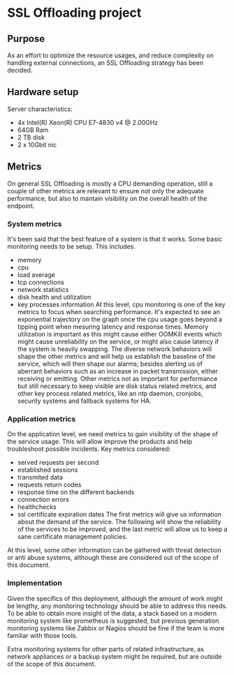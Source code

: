 # SSL Offloading project

## Purpose
As an effort to optimize the resource usages, and reduce complexity on handling external connections, an SSL Offloading strategy has been decided.

## Hardware setup
Server characteristics:
 - 4x Intel(R) Xeon(R) CPU E7-4830 v4 @ 2.00GHz
 - 64GB Ram
 - 2 TB disk
 - 2 x 10Gbit nic
 
## Metrics
On general SSL Offloading is mostly a CPU demanding operation, still a couple of other metrics are relevant to ensure not only the adequate performance, but also to mantain visibility on the overall health of the endpoint.

### System metrics
It's been said that the best feature of a system is that it works. Some basic monitoring needs to be setup. This includes.
 - memory
 - cpu
 - load average
 - tcp connections
 - network statistics
 - disk health and utilization
 - key processes information
At this level, cpu monitoring is one of the key metrics to focus when searching performance. It's expected to see an exponential trajectory on the graph once the cpu usage goes beyond a tipping point when mesuring latency and response times.
Memory utilization is important as this might cause either OOMKill events which might cause unreliability on the service, or might also cause latency if the system is heavily swapping.
The diverse network behaviors will shape the other metrics and will help us establish the baseline of the service, which will then shape our alarms; besides alerting us of aberrant behaviors such as an increase in packet transmission, either receiving or emitting.
Other metrics not as important for performance but still necessary to keep visible are disk status related metrics, and other key process related metrics, like an ntp daemon, cronjobs, security systems and fallback systems for HA.

### Application metrics
On the application level, we need metrics to gain visibility of the shape of the service usage. This will allow improve the products and help troubleshoot possible incidents. Key metrics considered:
 - served requests per second
 - established sessions
 - transmited data
 - requests return codes
 - response time on the different backends
 - connection errors
 - healthchecks
 - ssl certificate expiration dates
The first metrics will give us information about the demand of the service. The following will show the reliability of the services to be improved, and the last metric will allow us to keep a sane certificate management policies.

At this level, some other information can be gathered with threat detection or anti abuse systems, although these are considered out of the scope of this document.

### Implementation
Given the specifics of this deployment, although the amount of work might be lengthy, any monitoring technology should be able to address this needs. To be able to obtain more insight of the data, a stack based on a modern monitoring system like prometheus is suggested, but previous generation monitoring systems like Zabbix or Nagios should be fine if the team is more familiar with those tools.

Extra monitoring systems for other parts of related infrastructure, as network appliances or a backup system might be required, but are outside of the scope of this document.
